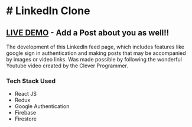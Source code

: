 # # LinkedIn Clone 

## <a href='https://naughty-lumiere-e6c035.netlify.app/' target='_blank'>LIVE DEMO</a> - Add a Post about you as well!!


The development of this LinkedIn feed page, which includes features like google sign in authentication and making posts that may be accompanied by images or video links.
Was made possible by following the wonderful Youtube video created by the Clever Programmer.

### Tech Stack Used
- React JS
- Redux
- Google Authentication
- Firebase
- Firestore